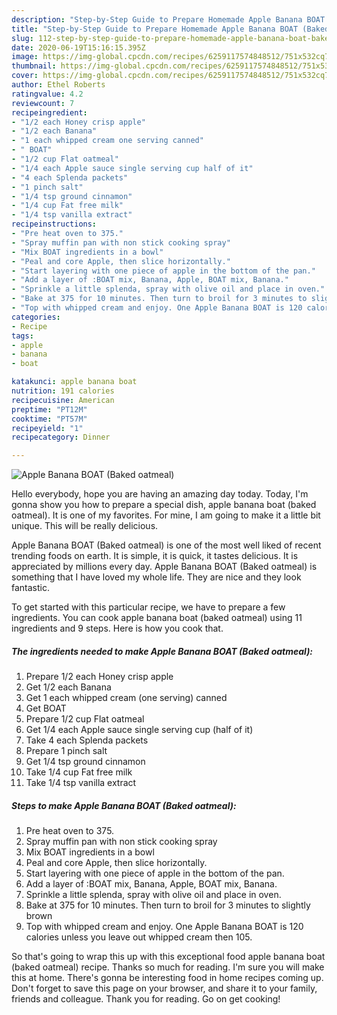 ```yaml
---
description: "Step-by-Step Guide to Prepare Homemade Apple Banana BOAT (Baked oatmeal)"
title: "Step-by-Step Guide to Prepare Homemade Apple Banana BOAT (Baked oatmeal)"
slug: 112-step-by-step-guide-to-prepare-homemade-apple-banana-boat-baked-oatmeal
date: 2020-06-19T15:16:15.395Z
image: https://img-global.cpcdn.com/recipes/6259117574848512/751x532cq70/apple-banana-boat-baked-oatmeal-recipe-main-photo.jpg
thumbnail: https://img-global.cpcdn.com/recipes/6259117574848512/751x532cq70/apple-banana-boat-baked-oatmeal-recipe-main-photo.jpg
cover: https://img-global.cpcdn.com/recipes/6259117574848512/751x532cq70/apple-banana-boat-baked-oatmeal-recipe-main-photo.jpg
author: Ethel Roberts
ratingvalue: 4.2
reviewcount: 7
recipeingredient:
- "1/2 each Honey crisp apple"
- "1/2 each Banana"
- "1 each whipped cream one serving canned"
- " BOAT"
- "1/2 cup Flat oatmeal"
- "1/4 each Apple sauce single serving cup half of it"
- "4 each Splenda packets"
- "1 pinch salt"
- "1/4 tsp ground cinnamon"
- "1/4 cup Fat free milk"
- "1/4 tsp vanilla extract"
recipeinstructions:
- "Pre heat oven to 375."
- "Spray muffin pan with non stick cooking spray"
- "Mix BOAT ingredients in a bowl"
- "Peal and core Apple, then slice horizontally."
- "Start layering with one piece of apple in the bottom of the pan."
- "Add a layer of :BOAT mix, Banana, Apple, BOAT mix, Banana."
- "Sprinkle a little splenda, spray with olive oil and place in oven."
- "Bake at 375 for 10 minutes. Then turn to broil for 3 minutes to slightly brown"
- "Top with whipped cream and enjoy. One Apple Banana BOAT is 120 calories unless you leave out whipped cream then 105."
categories:
- Recipe
tags:
- apple
- banana
- boat

katakunci: apple banana boat 
nutrition: 191 calories
recipecuisine: American
preptime: "PT12M"
cooktime: "PT57M"
recipeyield: "1"
recipecategory: Dinner

---
```



![Apple Banana BOAT (Baked oatmeal)](https://img-global.cpcdn.com/recipes/6259117574848512/751x532cq70/apple-banana-boat-baked-oatmeal-recipe-main-photo.jpg)

Hello everybody, hope you are having an amazing day today. Today, I'm gonna show you how to prepare a special dish, apple banana boat (baked oatmeal). It is one of my favorites. For mine, I am going to make it a little bit unique. This will be really delicious.

Apple Banana BOAT (Baked oatmeal) is one of the most well liked of recent trending foods on earth. It is simple, it is quick, it tastes delicious. It is appreciated by millions every day. Apple Banana BOAT (Baked oatmeal) is something that I have loved my whole life. They are nice and they look fantastic.




To get started with this particular recipe, we have to prepare a few ingredients. You can cook apple banana boat (baked oatmeal) using 11 ingredients and 9 steps. Here is how you cook that.

##### The ingredients needed to make Apple Banana BOAT (Baked oatmeal):

1. Prepare 1/2 each Honey crisp apple
1. Get 1/2 each Banana
1. Get 1 each whipped cream (one serving) canned
1. Get  BOAT
1. Prepare 1/2 cup Flat oatmeal
1. Get 1/4 each Apple sauce single serving cup (half of it)
1. Take 4 each Splenda packets
1. Prepare 1 pinch salt
1. Get 1/4 tsp ground cinnamon
1. Take 1/4 cup Fat free milk
1. Take 1/4 tsp vanilla extract




##### Steps to make Apple Banana BOAT (Baked oatmeal):

1. Pre heat oven to 375.
1. Spray muffin pan with non stick cooking spray
1. Mix BOAT ingredients in a bowl
1. Peal and core Apple, then slice horizontally.
1. Start layering with one piece of apple in the bottom of the pan.
1. Add a layer of :BOAT mix, Banana, Apple, BOAT mix, Banana.
1. Sprinkle a little splenda, spray with olive oil and place in oven.
1. Bake at 375 for 10 minutes. Then turn to broil for 3 minutes to slightly brown
1. Top with whipped cream and enjoy. One Apple Banana BOAT is 120 calories unless you leave out whipped cream then 105.




So that's going to wrap this up with this exceptional food apple banana boat (baked oatmeal) recipe. Thanks so much for reading. I'm sure you will make this at home. There's gonna be interesting food in home recipes coming up. Don't forget to save this page on your browser, and share it to your family, friends and colleague. Thank you for reading. Go on get cooking!
